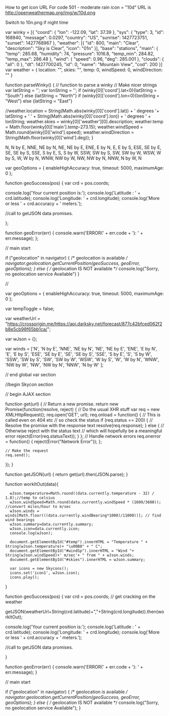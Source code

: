How to get icon URL
For code 501 - moderate rain icon = "10d"
URL is
http://openweathermap.org/img/w/10d.png

Switch to 10n.png if night time

var winky = [{
  "coord": {
    "lon": -122.09,
    "lat": 37.39
  },
  "sys": {
    "type": 3,
    "id": 168940,
    "message": 0.0297,
    "country": "US",
    "sunrise": 1427723751,
    "sunset": 1427768967
  },
  "weather": [{
    "id": 800,
    "main": "Clear",
    "description": "Sky is Clear",
    "icon": "01n"
  }],
  "base": "stations",
  "main": {
    "temp": 285.68,
    "humidity": 74,
    "pressure": 1016.8,
    "temp_min": 284.82,
    "temp_max": 286.48
  },
  "wind": {
    "speed": 0.96,
    "deg": 285.001
  },
  "clouds": {
    "all": 0
  },
  "dt": 1427700245,
  "id": 0,
  "name": "Mountain View",
  "cod": 200
}]
var weather = {
  location: "",
  skies: "",
  temp: 0,
  windSpeed: 0,
  windDirection: ""
}

function parseWinky() {
  // function to parse a winky
  // Make nicer strings
  var latString = '';
  var lonString = '';
  if (winky[0]['coord'].lat<0){latString = "South"}
  else {latString = "North"}
  if (winky[0]['coord'].lon<0){lonString = "West"}
  else {latString = "East"}

  //weather.location = String(Math.abs(winky[0]['coord'].lat)) + ' degrees '+ latString + ' ' + String(Math.abs(winky[0]['coord'].lon)) + ' degrees ' + lonString;
  weather.skies = winky[0]['weather'][0].description;
  weather.temp = Math.floor(winky[0]['main'].temp-273.15);
  weather.windSpeed = Math.round(winky[0]['wind'].speed);
  weather.windDirection = String(Math.floor(winky[0]['wind'].deg));
}


N, N by E, NNE, NE by N, NE, NE by E, ENE, E by N, E, E by S, ESE, SE by E, SE, SE by S, SSE, S by E, S, S by W, SSW, SW by S, SW, SW by W, WSW, W by S, W, W by N, WNW, NW by W, NW, NW by N, NNW, N by W, N



var geoOptions = {
  enableHighAccuracy: true,
  timeout: 5000,
  maximumAge: 0
};

function geoSuccess(pos) {
  var crd = pos.coords;

  console.log('Your current position is:');
  console.log('Latitude : ' + crd.latitude);
  console.log('Longitude: ' + crd.longitude);
  console.log('More or less ' + crd.accuracy + ' meters.');

  //call to getJSON data promises.

};

function geoError(err) {
  console.warn('ERROR(' + err.code + '): ' + err.message);
};

// main start


if ("geolocation" in navigator) {
  /* geolocation is available */
  navigator.geolocation.getCurrentPosition(geoSuccess, geoError, geoOptions);
} else {
  /* geolocation IS NOT available */
  console.log("Sorry, no geolocation service Available")
}



//

var geoOptions = {
  enableHighAccuracy: true,
  timeout: 5000,
  maximumAge: 0
};

var tempToggle = false;

var weatherUrl = "https://crossorigin.me/https://api.darksky.net/forecast/877c42bfced062f2b8e5cb98f65bb1ca/";

var wJson = {};

var winds = ['N', 'N by E', 'NNE', 'NE by N', 'NE', 'NE by E', 'ENE', 'E by N',
                    'E', 'E by S', 'ESE', 'SE by E', 'SE', 'SE by S', 'SSE', 'S by E',
                    'S', 'S by W', 'SSW', 'SW by S', 'SW', 'SW by W', 'WSW', 'W by S',
                    'W', 'W by N', 'WNW', 'NW by W', 'NW', 'NW by N', 'NNW', 'N by W' ];

// end global var section

//begin Skycon section



// begin AJAX section

function get(url) {
  // Return a new promise.
  return new Promise(function(resolve, reject) {
    // Do the usual XHR stuff
    var req = new XMLHttpRequest();
    req.open('GET', url);
    req.onload = function() {
      // This is called even on 404 etc
      // so check the status
      if (req.status == 200) {
        // Resolve the promise with the response text
        resolve(req.response);
      }
      else {
        // Otherwise reject with the status text
        // which will hopefully be a meaningful error
        reject(Error(req.statusText));
      }
    };
    // Handle network errors
    req.onerror = function() {
      reject(Error("Network Error"));
    };

    // Make the request
    req.send();
  });
}

function getJSON(url) {
  return get(url).then(JSON.parse);
}

function workItOut(data){

      wJson.temperature=Math.round((data.currently.temperature - 32) / 1.8);//temp to celsius
      wJson.windSpeed=Math.round(data.currently.windSpeed * (1609/3600)); //convert miles/hour to m/sec
      wJson.winds = winds[Math.floor(((data.currently.windBearing*1000)/11000))]; // find wind bearings
      wJson.summary=data.currently.summary;
      wJson.icon=data.currently.icon;
      console.log(wJson);

      document.getElementById("#temp").innerHTML = "Temperature " + String(wJson.temperature)+ "\u00B0" + " C";
      document.getElementById("#windSp").innerHTML = "Wind "+ String(wJson.windSpeed)+' m/sec'+ " from " + wJson.winds;
      document.getElementById("#skies").innerHTML = wJson.summary;

      var icons = new Skycons();
      icons.set('icon1', wJson.icon);
      icons.play();
}

function geoSuccess(pos) {
  var crd = pos.coords;
  // get cracking on the weather

  getJSON(weatherUrl+String(crd.latitude)+","+String(crd.longitude)).then(workItOut);

  console.log('Your current position is:');
  console.log('Latitude : ' + crd.latitude);
  console.log('Longitude: ' + crd.longitude);
  console.log('More or less ' + crd.accuracy + ' meters.');

  //call to getJSON data promises.

}

function geoError(err) {
  console.warn('ERROR(' + err.code + '): ' + err.message);
}

// main start


if ("geolocation" in navigator) {
  /* geolocation is available */
  navigator.geolocation.getCurrentPosition(geoSuccess, geoError, geoOptions);
} else {
  /* geolocation IS NOT available */
  console.log("Sorry, no geolocation service Available");
}
